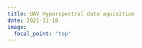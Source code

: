 ```yaml
---
title: UAV Hyperspectral data aquisition 
date: 2021-11-18
image:
  focal_point: "top"
---
```




<!--more-->


